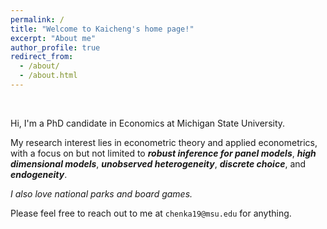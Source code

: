 ```yaml
---
permalink: /
title: "Welcome to Kaicheng's home page!"
excerpt: "About me"
author_profile: true
redirect_from: 
  - /about/
  - /about.html
---
```


<br />

Hi, I'm a PhD candidate in Economics at Michigan State University. 

My research interest lies in econometric theory and applied econometrics, with a focus on but not limited to ***robust inference for panel models***, ***high dimensional models***, ***unobserved heterogeneity***, ***discrete choice***, and ***endogeneity***. 

*I also love national parks and board games.*

Please feel free to reach out to me at `chenka19@msu.edu` for anything.
